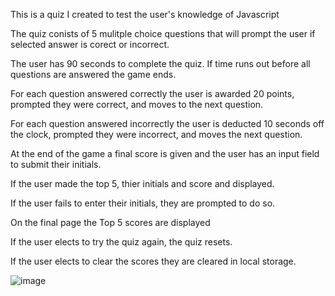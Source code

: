 This is a quiz I created to test the user's knowledge of Javascript

The quiz conists of 5 mulitple choice questions that will prompt the user if selected answer
is corect or incorrect.

The user has 90 seconds to complete the quiz. If time runs out before all questions are answered the game ends.

For each question answered correctly the user is awarded 20 points, prompted they were correct, and moves to the next question.

For each question answered incorrectly the user is deducted 10 seconds off the clock, prompted they were incorrect, and moves the next question.

At the end of the game a final score is given and the user has an input field to submit their initials. 

If the user made the top 5, thier initials and score and displayed.

If the user fails to enter their initials, they are prompted to do so.

On the final page the Top 5 scores are displayed

If the user elects to try the quiz again, the quiz resets.

If the user elects to clear the scores they are cleared in local storage.

![image](https://user-images.githubusercontent.com/103149149/169416826-e6ce5278-21a2-4fc8-afb2-6e125dd3c8b9.png)

